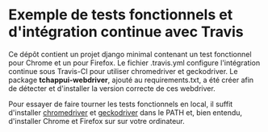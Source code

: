 # Exemple de tests fonctionnels et d'intégration continue avec Travis

Ce dépôt contient un projet django minimal contenant un test fonctionnel pour Chrome et un pour Firefox. 
Le fichier .travis.yml configure l'intégration continue sous Travis-CI pour utiliser chromedriver et geckodriver. 
Le package **tchappui-webdriver**, ajouté au requirements.txt, a été créer afin de détecter et d'installer la version 
correcte de ces webdriver.

Pour essayer de faire tourner les tests fonctionnels en local, il suffit d'installer [chromedriver](https://chromedriver.chromium.org/downloads) 
et [geckodriver](https://github.com/mozilla/geckodriver/releases) dans le PATH et, bien entendu, d'installer Chrome et 
Firefox sur sur votre ordinateur.
